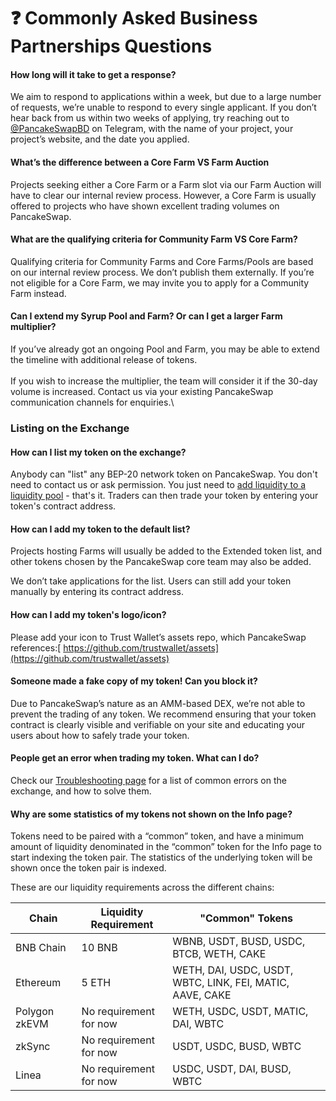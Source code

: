 # ❓ Commonly Asked Business Partnerships Questions

#### How long will it take to get a response?

We aim to respond to applications within a week, but due to a large number of requests, we’re unable to respond to every single applicant. If you don’t hear back from us within two weeks of applying, try reaching out to[ @PancakeSwapBD](https://t.me/PancakeSwapBD) on Telegram, with the name of your project, your project’s website, and the date you applied.

#### What’s the difference between a Core Farm VS Farm Auction

Projects seeking either a Core Farm or a Farm slot via our Farm Auction will have to clear our internal review process. However, a Core Farm is usually offered to projects who have shown excellent trading volumes on PancakeSwap.

#### What are the qualifying criteria for Community Farm VS Core Farm?

Qualifying criteria for Community Farms and Core Farms/Pools are based on our internal review process. We don’t publish them externally. If you’re not eligible for a Core Farm, we may invite you to apply for a Community Farm instead.

#### Can I extend my Syrup Pool and Farm? Or can I get a larger Farm multiplier?&#x20;

If you’ve already got an ongoing Pool and Farm, you may be able to extend the timeline with additional release of tokens.\
\
If you wish to increase the multiplier, the team will consider it if the 30-day volume is increased. Contact us via your existing PancakeSwap communication channels for enquiries.\


### Listing on the Exchange

#### How can I list my token on the exchange?

Anybody can "list" any BEP-20 network token on PancakeSwap. You don't need to contact us or ask permission. You just need to [add liquidity to a liquidity pool](https://docs.pancakeswap.finance/products/pancakeswap-exchange/pancakeswap-pools) - that's it. Traders can then trade your token by entering your token's contract address.

#### How can I add my token to the default list?

Projects hosting Farms will usually be added to the Extended token list, and other tokens chosen by the PancakeSwap core team may also be added.

We don’t take applications for the list. Users can still add your token manually by entering its contract address.

#### How can I add my token's logo/icon?

Please add your icon to Trust Wallet’s assets repo, which PancakeSwap references:[ https://github.com/trustwallet/assets](https://github.com/trustwallet/assets)

#### Someone made a fake copy of my token! Can you block it?

Due to PancakeSwap’s nature as an AMM-based DEX, we’re not able to prevent the trading of any token. We recommend ensuring that your token contract is clearly visible and verifiable on your site and educating your users about how to safely trade your token.

#### People get an error when trading my token. What can I do?

Check our [Troubleshooting page](https://docs.pancakeswap.finance/readme/help/troubleshooting) for a list of common errors on the exchange, and how to solve them.

#### Why are some statistics of my tokens not shown on the Info page?

Tokens need to be paired with a “common” token, and have a minimum amount of liquidity denominated in the “common” token for the Info page to start indexing the token pair. The statistics of the underlying token will be shown once the token pair is indexed.&#x20;

These are our liquidity requirements across the different chains:

| Chain         | Liquidity Requirement  | "Common" Tokens                                           |
| ------------- | ---------------------- | --------------------------------------------------------- |
| BNB Chain     | 10 BNB                 | WBNB, USDT, BUSD, USDC, BTCB, WETH, CAKE                  |
| Ethereum      | 5 ETH                  | WETH, DAI, USDC, USDT, WBTC, LINK, FEI, MATIC, AAVE, CAKE |
| Polygon zkEVM | No requirement for now | WETH, USDC, USDT, MATIC, DAI, WBTC                        |
| zkSync        | No requirement for now | USDT, USDC, BUSD, WBTC                                    |
| Linea         | No requirement for now | USDC, USDT, DAI, BUSD, WBTC                               |
